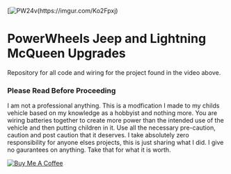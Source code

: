 [![PW24v(https://imgur.com/Ko2Fpxj)](https://youtu.be/0GJBYLPPLp8)

# PowerWheels Jeep and Lightning McQueen Upgrades
Repository for all code and wiring for the project found in the video above. 
### Please Read Before Proceeding

I am not a professional anything.  This is a modfication I made to my childs vehicle based on my knowledge as a hobbyist and nothing more.  You are wiring batteries together to create more power than the intended use of the vehicle and then putting children in it. Use all the necessary pre-caution, caution and post caution that it deserves.  I take absolutely zero responsibility for anyone elses projects, this is just sharing what I did. I give no gaurantees on anything.  Take that for what it is worth.  

<a href="https://www.buymeacoffee.com/WjRBDa3dZ" target="_blank"><img src="https://www.buymeacoffee.com/assets/img/custom_images/orange_img.png" alt="Buy Me A Coffee" style="height: auto !important;width: auto !important;" ></a>

